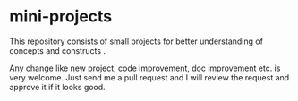 # mini-projects
This repository consists of small projects  for better understanding of concepts and constructs . 

 Any change like new project, code improvement, doc improvement etc. is very welcome. Just send me a pull request and I will review the request and approve it if it looks good.

